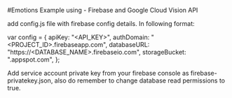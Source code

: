 #Emotions Example using - Firebase and Google Cloud Vision API

add config.js file with firebase config details. In following format:

var config = {
  apiKey: "<API_KEY>",
  authDomain: "<PROJECT_ID>.firebaseapp.com",
  databaseURL: "https://<DATABASE_NAME>.firebaseio.com",
  storageBucket: "<BUCKET>.appspot.com",
};

Add service account private key from your firebase console as firebase-privatekey.json, also do remember to change database read permissions to true.

